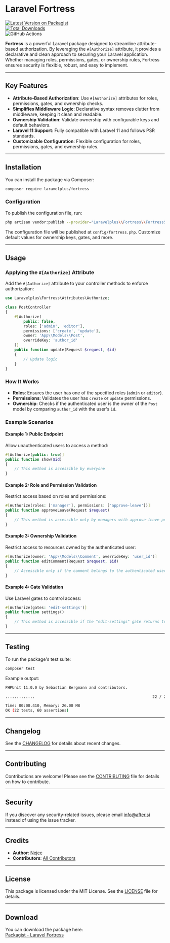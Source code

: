 # Laravel Fortress

[![Latest Version on Packagist](https://img.shields.io/packagist/v/laravelplus/fortress.svg?style=flat-square)](https://packagist.org/packages/laravelplus/fortress)  
[![Total Downloads](https://img.shields.io/packagist/dt/laravelplus/fortress.svg?style=flat-square)](https://packagist.org/packages/laravelplus/fortress)  
![GitHub Actions](https://github.com/laravelplus/fortress/actions/workflows/main.yml/badge.svg)

**Fortress** is a powerful Laravel package designed to streamline attribute-based authorization. By leveraging the `#[Authorize]` attribute, it provides a declarative and clean approach to securing your Laravel application. Whether managing roles, permissions, gates, or ownership rules, Fortress ensures security is flexible, robust, and easy to implement.

---

## Key Features

- **Attribute-Based Authorization**: Use `#[Authorize]` attributes for roles, permissions, gates, and ownership checks.
- **Simplifies Middleware Logic**: Declarative syntax removes clutter from middleware, keeping it clean and readable.
- **Ownership Validation**: Validate ownership with configurable keys and default behaviors.
- **Laravel 11 Support**: Fully compatible with Laravel 11 and follows PSR standards.
- **Customizable Configuration**: Flexible configuration for roles, permissions, gates, and ownership rules.

---

## Installation

You can install the package via Composer:

```bash
composer require laravelplus/fortress
```

### Configuration

To publish the configuration file, run:

```bash
php artisan vendor:publish --provider="Laravelplus\\Fortress\\FortressServiceProvider"
```

The configuration file will be published at `config/fortress.php`. Customize default values for ownership keys, gates, and more.

---

## Usage

### Applying the `#[Authorize]` Attribute

Add the `#[Authorize]` attribute to your controller methods to enforce authorization:

```php
use Laravelplus\Fortress\Attributes\Authorize;

class PostController
{
    #[Authorize(
        public: false,
        roles: ['admin', 'editor'],
        permissions: ['create', 'update'],
        owner: 'App\\Models\\Post',
        overrideKey: 'author_id'
    )]
    public function update(Request $request, $id)
    {
        // Update logic
    }
}
```

### How It Works

- **Roles**: Ensures the user has one of the specified roles (`admin` or `editor`).
- **Permissions**: Validates the user has `create` or `update` permissions.
- **Ownership**: Checks if the authenticated user is the owner of the `Post` model by comparing `author_id` with the user's `id`.

### Example Scenarios

#### Example 1: Public Endpoint

Allow unauthenticated users to access a method:

```php
#[Authorize(public: true)]
public function show($id)
{
    // This method is accessible by everyone
}
```

#### Example 2: Role and Permission Validation

Restrict access based on roles and permissions:

```php
#[Authorize(roles: ['manager'], permissions: ['approve-leave'])]
public function approveLeave(Request $request)
{
    // This method is accessible only by managers with approve-leave permission
}
```

#### Example 3: Ownership Validation

Restrict access to resources owned by the authenticated user:

```php
#[Authorize(owner: 'App\\Models\\Comment', overrideKey: 'user_id')]
public function editComment(Request $request, $id)
{
    // Accessible only if the comment belongs to the authenticated user
}
```

#### Example 4: Gate Validation

Use Laravel gates to control access:

```php
#[Authorize(gates: 'edit-settings')]
public function settings()
{
    // This method is accessible if the "edit-settings" gate returns true
}
```

---

## Testing

To run the package's test suite:

```bash
composer test
```

Example output:

```bash
PHPUnit 11.0.0 by Sebastian Bergmann and contributors.

.............                                                    22 / 22 (100%)

Time: 00:00.410, Memory: 26.00 MB
OK (22 tests, 60 assertions)
```

---

## Changelog

See the [CHANGELOG](CHANGELOG.md) for details about recent changes.

---

## Contributing

Contributions are welcome! Please see the [CONTRIBUTING](CONTRIBUTING.md) file for details on how to contribute.

---

## Security

If you discover any security-related issues, please email [info@after.si](mailto:info@after.si) instead of using the issue tracker.

---

## Credits

- **Author**: [Nejcc](https://github.com/nejcc)
- **Contributors**: [All Contributors](../../contributors)

---

## License

This package is licensed under the MIT License. See the [LICENSE](LICENSE.md) file for details.

---

## Download

You can download the package here:  
[Packagist - Laravel Fortress](https://packagist.org/packages/laravelplus/fortress)
